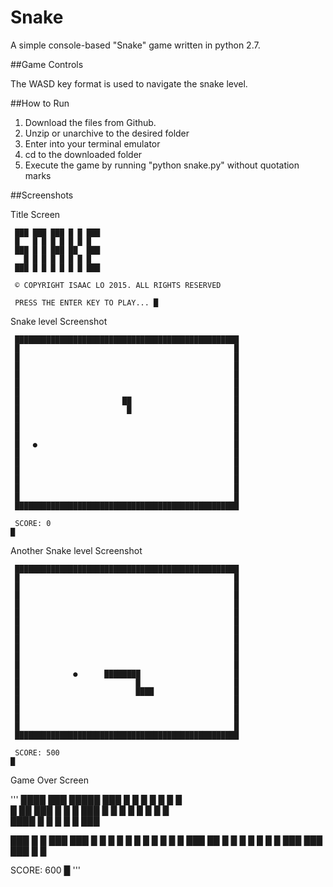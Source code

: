 # Snake

A simple console-based "Snake" game written in python 2.7.

##Game Controls

The WASD key format is used to navigate the snake level.

##How to Run

1. Download the files from Github.
2. Unzip or unarchive to the desired folder
3. Enter into your terminal emulator
4. cd to the downloaded folder
5. Execute the game by running "python snake.py" without quotation marks

##Screenshots

Title Screen

```
 ███ ███ ███ █ █ ███
 █   █ █ █ █ █ █ █  
 ███ █ █ ███ ██  ███
   █ █ █ █ █ █ █ █  
 ███ █ █ █ █ █ █ ███

 © COPYRIGHT ISAAC LO 2015. ALL RIGHTS RESERVED

 PRESS THE ENTER KEY TO PLAY... █ 
```


Snake level Screenshot

```
 ██████████████████████████████████████████████████
 █                                                █
 █                                                █
 █                                                █
 █                                                █
 █                                                █
 █                                                █
 █                       ██                       █
 █                        █                       █
 █                                                █
 █                                                █
 █                                                █
 █   ●                                            █
 █                                                █
 █                                                █
 █                                                █
 █                                                █
 █                                                █
 █                                                █
 ██████████████████████████████████████████████████

 SCORE: 0
█
```


Another Snake level Screenshot

```
 ██████████████████████████████████████████████████
 █                                                █
 █                                                █
 █                                                █
 █                                                █
 █                                                █
 █                                                █
 █                                                █
 █                                                █
 █                                                █
 █                                                █
 █                                                █
 █            ●      ████████                     █
 █                          █                     █
 █                          ████                  █
 █                                                █
 █                                                █
 █                                                █
 █                                                █
 ██████████████████████████████████████████████████

 SCORE: 500
█
```


Game Over Screen

'''
 ████ ███ █████ ███
 █    █ █ █ █ █ █  
 █ ██ ███ █ █ █ ███
 █  █ █ █ █ █ █ █  
 ████ █ █ █ █ █ ███
  
 ███ █ █ ███ ███
 █ █ █ █ █   █ █
 █ █ █ █ ███ ██ 
 █ █ █ █ █   █ █
 ███ ███ ███ █ █
   
 SCORE: 600
█
'''

